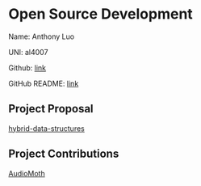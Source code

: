 # Open Source Development

Name: Anthony Luo

UNI: al4007

Github: [link](https://github.com/luo-anthony)

GitHub README: [link](https://github.com/luo-anthony/luo-anthony/blob/main/README.md)

## Project Proposal
[hybrid-data-structures](./al4007_projects/hybriddatastructures.md)

## Project Contributions
[AudioMoth](./al4007_projects/AudioMoth.md)
